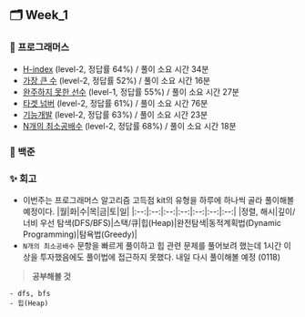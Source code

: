 ## 🗂️ Week_1

### 👾 프로그래머스

- [H-index](https://school.programmers.co.kr/learn/challenges?order=acceptance_desc&languages=javascript&page=1&search=H-Index) (level-2, 정답률 64%) / 풀이 소요 시간 34분
- [가장 큰 수](https://school.programmers.co.kr/learn/courses/30/lessons/42746) (level-2, 정답률 52%) / 풀이 소요 시간 16분
- [완주하지 못한 선수](https://school.programmers.co.kr/learn/courses/30/lessons/42576) (level-1, 정답률 55%) / 풀이 소요 시간 27분
- [타겟 넘버](https://school.programmers.co.kr/learn/courses/30/lessons/43165) (level-2, 정답률 61%) / 풀이 소요 시간 76분
- [기능개발](https://school.programmers.co.kr/learn/courses/30/lessons/42586) (level-2, 정답률 63%) / 풀이 소요 시간 23분
- [N개의 최소공배수](https://school.programmers.co.kr/learn/courses/30/lessons/12953) (level-2, 정답률 68%) / 풀이 소요 시간 18분

### 🤖 백준

### ✨ 회고

- 이번주는 프로그래머스 알고리즘 고득점 kit의 유형을 하루에 하나씩 골라 풀이해볼 예정이다.
  |월|화|수|목|금|토|일|
  |:--:|:--:|:--:|:--:|:--:|:--:|:--:|
  |정렬, 해시|깊이/너비 우선 탐색(DFS/BFS)|스택/큐|힙(Heap)|완전탐색|동적계획법(Dynamic Programming)|탐욕법(Greedy)|
- `N개의 최소공배수` 문항을 빠르게 풀이하고 힙 관련 문제를 풀어보려 했는데 1시간 이상을 투자했음에도 풀이법에 접근하지 못했다. 내일 다시 풀이해볼 예정 (0118)

> **공부해볼 것**

```
- dfs, bfs
- 힙(Heap)
```
